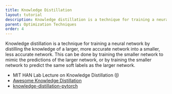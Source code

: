 ```yaml
---
title: Knowledge Distillation
layout: tutorial
description: Knowledge distillation is a technique for training a neural network by distilling the knowledge of a larger, more accurate network into a smaller, less accurate network.
parent: Optimization Techniques
order: 4
---
```


Knowledge distillation is a technique for training a neural network by distilling the knowledge of a larger, more accurate network into a smaller, less accurate network. This can be done by training the smaller network to mimic the predictions of the larger network, or by training the smaller network to predict the same soft labels as the larger network.

- MIT HAN Lab Lecture on Knowledge Distillation ([I](https://www.youtube.com/watch?v=tT9Lnt6stwA))
- [Awesome Knowledge Distillation](https://github.com/dkozlov/awesome-knowledge-distillation)
- [knowledge-distillation-pytorch](https://github.com/haitongli/knowledge-distillation-pytorch)
